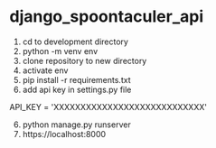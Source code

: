 # django_spoontaculer_api


1) cd to development directory
2) python -m venv env
3) clone repository to new directory
4) activate env
5) pip install -r requirements.txt
6) add api key in settings.py file

API_KEY = 'XXXXXXXXXXXXXXXXXXXXXXXXXXXX'

6) python manage.py runserver
7) https://localhost:8000

